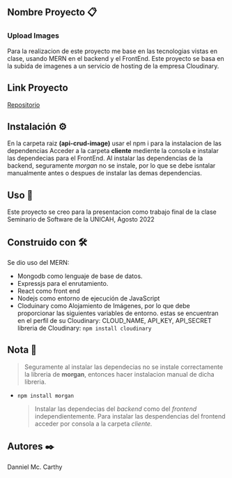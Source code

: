 ## Nombre Proyecto 📋

### Upload Images

Para la realizacion de este proyecto me base en las tecnologias vistas en clase, usando MERN en el backend y el FrontEnd.
Este proyecto se basa en la subida de imagenes a un servicio de hosting de la empresa Cloudinary.

## Link Proyecto

[Repositorio](https://github.com/Danniel-MC/images-api-crud)

## Instalación ⚙️

En la carpeta raiz **(api-crud-image)** usar el npm i para la instalacion de las dependencias
Acceder a la carpeta **cliente** mediente la consola e instalar las dependecias para el FrontEnd.
Al instalar las dependencias de la backend, seguramente _morgan_ no se instale, por lo que se debe isntalar manualmente antes o despues de instalar las demas dependencias.

## Uso 💪

Este proyecto se creo para la presentacion como trabajo final de la clase Seminario de Software de la UNICAH, Agosto 2022

## Construido con 🛠️

Se dio uso del MERN:

- Mongodb como lenguaje de base de datos.
- Expressjs para el enrutamiento.
- React como front end
- Nodejs como entorno de ejecución de JavaScript
- Cloduinary como Alojamiento de Imágenes, por lo que debe proporcionar las siguientes variables de entorno. estas se encuentran en el perfil de su Cloudinary: CLOUD_NAME, API_KEY, API_SECRET
  libreria de Cloudinary: `npm install cloudinary`

## Nota 📝

> Seguramente al instalar las dependecias no se instale correctamente la libreria de **morgan**, entonces hacer instalacion manual de dicha libreria.

- `npm install morgan`
  > Instalar las dependecias del _backend_ como del _frontend_ independientemente.
  > Para instalar las despendencias del frontend acceder por consola a la carpeta _cliente._

## Autores ✒️

Danniel Mc. Carthy
